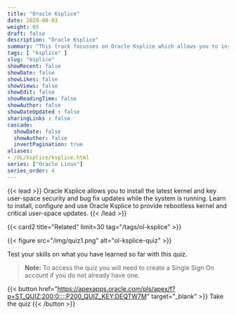 ```yaml
---
title: "Oracle Ksplice"
date: 2020-08-03
weight: 05
draft: false
description: "Oracle Ksplice"
summary: "This track focusses on Oracle Ksplice which allows you to install the latest kernel and key user-space security and bug fix updates while the system is running. Learn to install, configure and use Oracle Ksplice to provide rebootless kernel and critical user-space updates."
tags: [ "ksplice" ]
slug: "ksplice"
showRecent: false
showDate: false
showLikes: false
showViews: false
showEdit: false
showReadingTime: false
showAuthor: false
showDateUpdated : false
sharingLinks : false
cascade:
  showDate: false
  showAuthor: false
  invertPagination: true
aliases:
- /OL/ksplice/ksplice.html
series: ["Oracle Linux"]
series_order: 4
---
```


{{< lead >}}
Oracle Ksplice allows you to install the latest kernel and key user-space security and bug fix updates while the system is running. Learn to install, configure and use Oracle Ksplice to provide rebootless kernel and critical user-space updates.
{{< /lead >}}

{{< card2 title="Related" limit=30 tag="/tags/ol-ksplice" >}}

{{< figure src="/img/quiz1.png" alt="ol-ksplice-quiz" >}}

Test your skills on what you have learned so far with this quiz.

> **Note:** To access the quiz you will need to create a Single Sign On account if you do not already have one.

{{< button href="https://apexapps.oracle.com/pls/apex/f?p=ST_QUIZ:200:0::::P200_QUIZ_KEY:DEQTW7M" target="_blank" >}}
Take the quiz
{{< /button >}}

